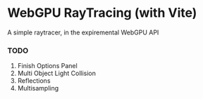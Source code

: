# WebGPU RayTracing (with Vite)

A simple raytracer, in the expiremental WebGPU API

### TODO
1. Finish Options Panel
2. Multi Object Light Collision
3. Reflections
4. Multisampling